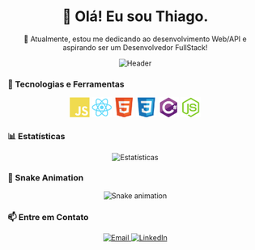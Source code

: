<div align="center">
  <h1>👋 Olá! Eu sou Thiago.</h1>
  <p>🌱 Atualmente, estou me dedicando ao desenvolvimento Web/API e aspirando ser um Desenvolvedor FullStack!</p>
</div>

<div align="center">
  <img src="https://github.com/yThiagoFS/yThiagoFS/blob/main/assets/header.gif" alt="Header">
</div>

### 🚀 Tecnologias e Ferramentas

<div align="center">
  <img src="https://raw.githubusercontent.com/devicons/devicon/master/icons/javascript/javascript-plain.svg" alt="JavaScript" width="40" height="40">
  <img src="https://raw.githubusercontent.com/devicons/devicon/master/icons/react/react-original.svg" alt="React" width="40" height="40">
  <img src="https://raw.githubusercontent.com/devicons/devicon/master/icons/html5/html5-original.svg" alt="HTML5" width="40" height="40">
  <img src="https://raw.githubusercontent.com/devicons/devicon/master/icons/css3/css3-original.svg" alt="CSS3" width="40" height="40">
  <img src="https://raw.githubusercontent.com/devicons/devicon/master/icons/csharp/csharp-original.svg" alt="C#" width="40" height="40">
  <img src="https://raw.githubusercontent.com/devicons/devicon/master/icons/nodejs/nodejs-original.svg" alt="Node.js" width="40" height="40">
</div>

### 📊 Estatísticas

<div align="center">
  <img src="https://github-readme-stats.vercel.app/api?username=yThiagoFS&show_icons=true&theme=radical&include_all_commits=true&count_private=true" alt="Estatísticas">
</div>

### 🐍 Snake Animation

<div align="center">
  <img src="https://github.com/yThiagoFS/yThiagoFS/blob/output/github-contribution-grid-snake.svg" alt="Snake animation">
</div>

### 📫 Entre em Contato

<div align="center">
  <a href="mailto:thi.ferreira.silva03@gmail.com">
    <img src="https://img.shields.io/badge/Gmail-D14836?style=for-the-badge&logo=gmail&logoColor=white" alt="Email">
  </a>
  <a href="https://www.linkedin.com/in/thiago-ferreira-602aa1232/">
    <img src="https://img.shields.io/badge/-LinkedIn-%230077B5?style=for-the-badge&logo=linkedin&logoColor=white" alt="LinkedIn">
  </a>
</div>
